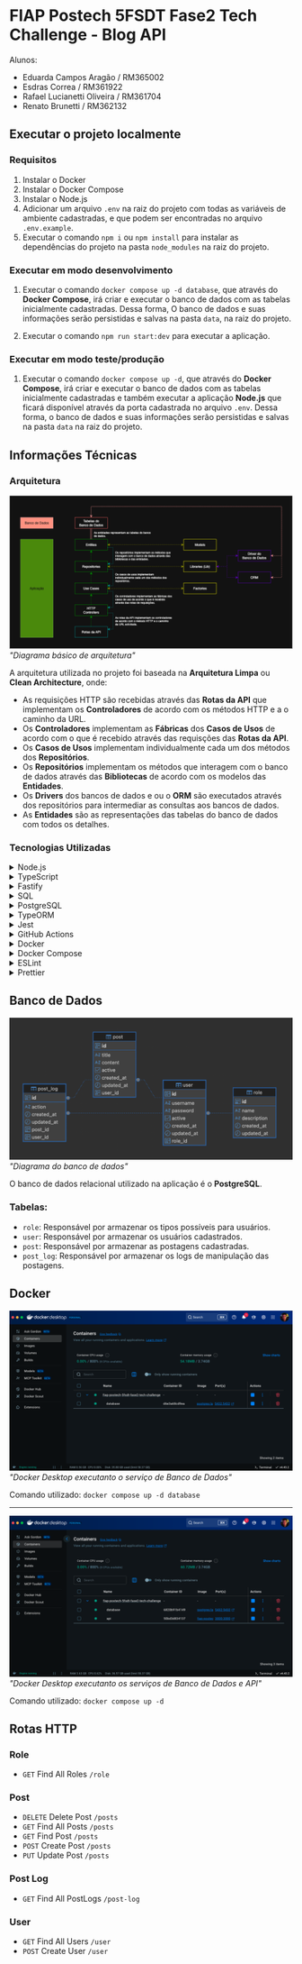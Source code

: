 # FIAP Postech 5FSDT Fase2 Tech Challenge - Blog API

Alunos:

- Eduarda Campos Aragão / RM365002
- Esdras Correa / RM361922
- Rafael Lucianetti Oliveira / RM361704
- Renato Brunetti / RM362132

## Executar o projeto localmente

### Requisitos

1. Instalar o Docker
2. Instalar o Docker Compose
3. Instalar o Node.js
4. Adicionar um arquivo `.env` na raiz do projeto com todas as variáveis de ambiente cadastradas, e que podem ser encontradas no arquivo `.env.example`.
5. Executar o comando `npm i` ou `npm install` para instalar as dependências do projeto na pasta `node_modules` na raiz do projeto.

### Executar em modo desenvolvimento

1. Executar o comando `docker compose up -d database`, que através do **Docker Compose**, irá criar e executar o banco de dados com as tabelas inicialmente cadastradas. Dessa forma, O banco de dados e suas informações serão persistidas e salvas na pasta `data`, na raiz do projeto.

2. Executar o comando `npm run start:dev` para executar a aplicação.

### Executar em modo teste/produção

1. Executar o comando `docker compose up -d`, que através do **Docker Compose**, irá criar e executar o banco de dados com as tabelas inicialmente cadastradas e também executar a aplicação **Node.js** que ficará disponível através da porta cadastrada no arquivo `.env`. Dessa forma, o banco de dados e suas informações serão persistidas e salvas na pasta `data` na raiz do projeto.

## Informações Técnicas

### Arquitetura

![Diagrama básico de arquitetura!](/assets/images/arch-app-diagram.png 'Diagrama básico de arquitetura') _"Diagrama básico de arquitetura"_

A arquitetura utilizada no projeto foi baseada na **Arquitetura Limpa** ou **Clean Architecture**, onde:

- As requisições HTTP são recebidas através das **Rotas da API** que implementam os **Controladores** de acordo com os métodos HTTP e a o caminho da URL.
- Os **Controladores** implementam as **Fábricas** dos **Casos de Usos** de acordo com o que é recebido através das requisções das **Rotas da API**.
- Os **Casos de Usos** implementam individualmente cada um dos métodos dos **Repositórios**.
- Os **Repositórios** implementam os métodos que interagem com o banco de dados através das **Bibliotecas** de acordo com os modelos das **Entidades**.
- Os **Drivers** dos bancos de dados e ou o **ORM** são executados através dos repositórios para intermediar as consultas aos bancos de dados.
- As **Entidades** são as representações das tabelas do banco de dados com todos os detalhes.

### Tecnologias Utilizadas

<details>
  <summary>Node.js</summary>
  Um ambiente de execução JavaScript assíncrono e baseado em eventos. Ele permite a construção de aplicações de rede escaláveis e de alta performance, sendo a base para o desenvolvimento do back-end da API.
</details>
<details>
  <summary>TypeScript</summary>
  Uma superset do JavaScript que adiciona tipagem estática opcional. Ele melhora a manutenibilidade, a legibilidade e a confiabilidade do código, detectando erros de forma antecipada e facilitando o desenvolvimento em equipe.
</details>
<details>
  <summary>Fastify</summary>
  Um framework web focado em alta performance e baixa sobrecarga para Node.js. Ele é otimizado para lidar com um grande volume de requisições por segundo, oferecendo uma experiência de desenvolvimento simples e eficiente para a criação de rotas, plugins e middlewares da API.
</details>
<details>
  <summary>SQL</summary>
  A linguagem padrão para gerenciamento e manipulação de bancos de dados relacionais. É usada em conjunto com o PostgreSQL para criar, consultar, atualizar e excluir dados, garantindo a integridade e a estrutura das tabelas.
</details>
<details>
  <summary>PostgreSQL</summary>
  Um poderoso sistema de banco de dados relacional de código aberto, conhecido por sua robustez, confiabilidade e conformidade com padrões SQL. Ele é usado para armazenar e gerenciar os dados da aplicação de forma segura e consistente.
</details>
<details>
  <summary>TypeORM</summary>
  Um Object-Relational Mapper (ORM) para Node.js e TypeScript. Ele permite mapear as classes de entidade da aplicação para as tabelas do banco de dados, simplificando a interação com o PostgreSQL e mantendo a lógica de negócio desacoplada dos comandos SQL brutos.
</details>
<details>
  <summary>Jest</summary>
  Um framework de testes em JavaScript, com foco em simplicidade. Ele é usado para escrever e executar testes unitários e de integração, garantindo que o código da aplicação funcione conforme o esperado e que novas funcionalidades não quebrem as existentes (testes de regressão).
</details>
<details>
  <summary>GitHub Actions</summary>
  Uma ferramenta de integração e entrega contínua (CI/CD) do GitHub. Ela automatiza o fluxo de trabalho de desenvolvimento, como a execução de testes, a validação de código e o deploy da aplicação, garantindo um processo de entrega contínua e segura.
</details>
<details>
  <summary>Docker</summary>
  Uma plataforma de contêinerização que permite empacotar a aplicação e suas dependências em um ambiente isolado. Isso garante que a API funcione de maneira consistente em qualquer ambiente, do desenvolvimento à produção, eliminando problemas de compatibilidade.
</details>
<details>
  <summary>Docker Compose</summary>
  Uma ferramenta para definir e gerenciar aplicações multi-contêiner do Docker. Ela simplifica a orquestração do ambiente de desenvolvimento da API, permitindo que todos os serviços (como o Node.js e o PostgreSQL) sejam iniciados e conectados com um único comando.
</details>
<details>
  <summary>ESLint</summary>
  Uma ferramenta de análise estática de código para identificar e reportar problemas no código JavaScript/TypeScript. Ela ajuda a manter um padrão de codificação consistente, evitar erros comuns e melhorar a qualidade geral do código.
</details>
<details>
  <summary>Prettier</summary>
  Um formatador de código que garante que todo o código-fonte da aplicação seja formatado de forma consistente. Ele elimina discussões sobre estilos de código, promovendo um ambiente de desenvolvimento mais colaborativo e focado na lógica de negócio.
</details>

## Banco de Dados

![Diagrama do banco de dados!](/assets/images/db-diagram.png 'Diagrama do banco de dados') _"Diagrama do banco de dados"_

O banco de dados relacional utilizado na aplicação é o **PostgreSQL**.

### Tabelas:

- `role`: Responsável por armazenar os tipos possíveis para usuários.
- `user`: Responsável por armazenar os usuários cadastrados.
- `post`: Responsável por armazenar as postagens cadastradas.
- `post_log`: Responsável por armazenar os logs de manipulação das postagens.

## Docker

![Docker Desktop executanto o serviço de Banco de Dados!](/assets/images/docker-desktop-database.png 'Docker Desktop executanto o serviço de Banco de Dados') _"Docker Desktop executanto o serviço de Banco de Dados"_

Comando utilizado: `docker compose up -d database`

---

![Docker Desktop executanto os serviços de Banco de Dados e API!](/assets/images/docker-desktop-full.png 'Docker Desktop executanto os serviços de Banco de Dados e API') _"Docker Desktop executanto os serviços de Banco de Dados e API"_

Comando utilizado: `docker compose up -d`

## Rotas HTTP

### Role

- `GET` Find All Roles `/role`

### Post

- `DELETE` Delete Post `/posts`
- `GET` Find All Posts `/posts`
- `GET` Find Post `/posts`
- `POST` Create Post `/posts`
- `PUT` Update Post `/posts`

### Post Log

- `GET` Find All PostLogs `/post-log`

### User

- `GET` Find All Users `/user`
- `POST` Create User `/user`
